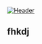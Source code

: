 [![Header](https://raw.githubusercontent.com/MartinHeinz/Ousmanou-Ardo/Ousmanou-Ardo/readme_header.png "Header")](https://some-url.dev/)
## fhkdj
